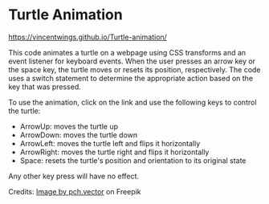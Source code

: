 # Turtle Animation

https://vincentwings.github.io/Turtle-animation/

This code animates a turtle on a webpage using CSS transforms and an event listener for keyboard events. When the user presses an arrow key or the space key, the turtle moves or resets its position, respectively. The code uses a switch statement to determine the appropriate action based on the key that was pressed.

To use the animation, click on the link and use the following keys to control the turtle:

- ArrowUp: moves the turtle up
- ArrowDown: moves the turtle down
- ArrowLeft: moves the turtle left and flips it horizontally
- ArrowRight: moves the turtle right and flips it horizontally
- Space: resets the turtle's position and orientation to its original state

Any other key press will have no effect.

Credits:
<a href="https://www.freepik.com/free-vector/cute-little-turtle-set_9174530.htm#query=game%20animation%20turtle&position=15&from_view=search&track=ais">Image by pch.vector</a> on Freepik
